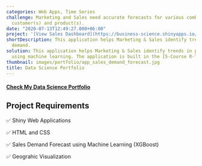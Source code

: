 ```yaml
---
categories: Web Apps, Time Series
challenge: Marketing and Sales need accurate forecasts for various combinations of
  customer(s) and product(s).
date: "2020-07-13T12:49:27.000+06:00"
project: '[View Sales Dashboard](https://business-science.shinyapps.io/sales_dashboard_demand_forecast/)'
shortDescription: This application helps Marketing & Sales identify trends in product
  demand.
solution: This application helps Marketing & Sales identify trends in product demand
  using machine learning. The application is built in the [5-Course R-Track System](https://university.business-science.io/p/5-course-bundle-machine-learning-web-apps-time-series).
thumbnail: images/portfolio/app_sales_demand_forecast.jpg
title: Data Science Portfolio
---
```




#### [Check My Data Science Portfolio](https://shiny.plamenr.com/)

## Project Requirements

✅ Shiny Web Applications

✅ HTML and CSS

✅ Sales Demand Forecast using Machine Learning (XGBoost)

✅ Geograhic Visualization

